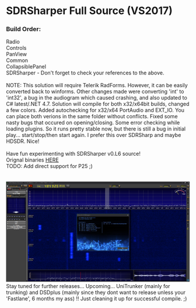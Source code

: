 # SDRSharper Full Source (VS2017)
<h3>Build Order:</h3>
	Radio<br>
  Controls<br>
	PanView<br>
	Common<br>
	CollapsiblePanel<br>
	SDRSharper - Don't forget to check your references to the above.<br><br>
	NOTE: This solution will require Telerik RadForms. However, it can be easily converted back to winforms. Other changes made were converting 'int' to 'int32', a bug in the audiogram which caused crashing, and also updated to C# latest/.NET 4.7. Solution will compile for both x32/x64bit builds, changed a few colors. Added autochecking for x32/x64 PortAudio and EXT_IO. You can place both verions in the same folder without conflicts. Fixed some nasty bugs that occured on opening/closing. Some error checking while loading plugins. So it runs pretty stable now, but there is still a bug in initial play... start/stop/then start again. I prefer this over SDRSharp and maybe HDSDR. Nice!
<br><br>
Have fun experimenting with SDRSharper v0.L6 source!<br>
Orignal binaries <a href="http://www.qsl.net/s/sdr/">HERE</a>
<br>
TODO: Add direct support for P25 ;)<br>
<br>
<br>
<img src="Screenshot.png"><br>
Stay tuned for further releases... Upcoming... UniTrunker (mainly for trunking) and DSDplus (mainly since they dont want to release unless your 'Fastlane', 6 months my ass) !! Just cleaning it up for successful compile. ;)
